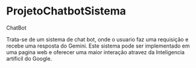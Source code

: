 # ProjetoChatbotSistema
ChatBot

Trata-se de um sistema de chat bot, onde o usuario faz uma requisição e recebe uma resposta do Gemini.
Este sistema pode ser implementado em uma pagina web e oferecer uma maior interação atravez da Inteligencia artificil do Google.
